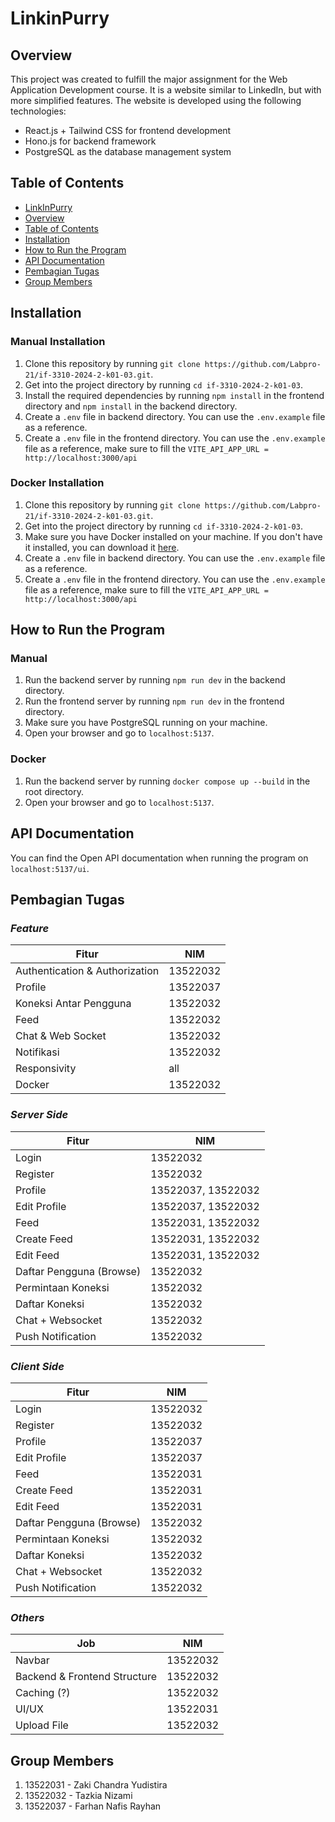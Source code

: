 # LinkinPurry

## Overview

This project was created to fulfill the major assignment for the Web Application Development course. It is a website similar to LinkedIn, but with more simplified features. The website is developed using the following technologies:

- React.js + Tailwind CSS for frontend development
- Hono.js for backend framework
- PostgreSQL as the database management system

## Table of Contents

- [LinkInPurry](#linkinpurry)
- [Overview](#overview)
- [Table of Contents](#table-of-contents)
- [Installation](#installation)
- [How to Run the Program](#how-to-run-the-program)
- [API Documentation](#api-documentation)
- [Pembagian Tugas](#pembagian-tugas)
- [Group Members](#group-members)

## Installation

### Manual Installation

1. Clone this repository by running `git clone https://github.com/Labpro-21/if-3310-2024-2-k01-03.git`.
2. Get into the project directory by running `cd if-3310-2024-2-k01-03`.
3. Install the required dependencies by running `npm install` in the frontend directory and `npm install` in the backend directory.
4. Create a `.env` file in backend directory. You can use the `.env.example` file as a reference.
5. Create a `.env` file in the frontend directory. You can use the `.env.example` file as a reference, make sure to fill the `VITE_API_APP_URL = http://localhost:3000/api`

### Docker Installation

1. Clone this repository by running `git clone https://github.com/Labpro-21/if-3310-2024-2-k01-03.git`.
2. Get into the project directory by running `cd if-3310-2024-2-k01-03`.
3. Make sure you have Docker installed on your machine. If you don't have it installed, you can download it [here](https://docs.docker.com/get-docker/).
4. Create a `.env` file in backend directory. You can use the `.env.example` file as a reference.
5. Create a `.env` file in the frontend directory. You can use the `.env.example` file as a reference, make sure to fill the `VITE_API_APP_URL = http://localhost:3000/api`

## How to Run the Program

### Manual

1. Run the backend server by running `npm run dev` in the backend directory.
2. Run the frontend server by running `npm run dev` in the frontend directory.
3. Make sure you have PostgreSQL running on your machine.
4. Open your browser and go to `localhost:5137`.

### Docker

1. Run the backend server by running `docker compose up --build` in the root directory.
2. Open your browser and go to `localhost:5137`.

## API Documentation

You can find the Open API documentation when running the program on `localhost:5137/ui`.

## Pembagian Tugas

### _Feature_

| Fitur                             | NIM      |
| ----------------------------------| -------- |
| Authentication & Authorization    | 13522032 |
| Profile                           | 13522037 |
| Koneksi Antar Pengguna            | 13522032 |
| Feed                              | 13522032 |
| Chat & Web Socket                 | 13522032 |
| Notifikasi                        | 13522032 |
| Responsivity                      | all |
| Docker                            | 13522032 |

### _Server Side_

| Fitur                             | NIM      |
| ----------------------------------| -------- |
| Login                             | 13522032 |
| Register                          | 13522032 |
| Profile                           | 13522037, 13522032 |
| Edit Profile                      | 13522037, 13522032 |
| Feed                              | 13522031, 13522032 |
| Create Feed                       | 13522031, 13522032 |
| Edit Feed                         | 13522031, 13522032 |
| Daftar Pengguna (Browse)          | 13522032 |
| Permintaan Koneksi                | 13522032 |
| Daftar Koneksi                    | 13522032 |
| Chat + Websocket                  | 13522032 |
| Push Notification                 | 13522032 |

### _Client Side_

| Fitur                             | NIM      |
| ----------------------------------| -------- |
| Login                             | 13522032 |
| Register                          | 13522032 |
| Profile                           | 13522037 |
| Edit Profile                      | 13522037 |
| Feed                              | 13522031 |
| Create Feed                       | 13522031 |
| Edit Feed                         | 13522031 |
| Daftar Pengguna (Browse)          | 13522032 |
| Permintaan Koneksi                | 13522032 |
| Daftar Koneksi                    | 13522032 |
| Chat + Websocket                  | 13522032 |
| Push Notification                 | 13522032 |

### _Others_

| Job                                   | NIM                 |
| --------------------------------------| ------------------- |
| Navbar                                | 13522032            |
| Backend & Frontend Structure          | 13522032            |
| Caching (?)                           | 13522032            |
| UI/UX                                 | 13522031            |
| Upload File                           | 13522032            |

## Group Members

1. 13522031 - Zaki Chandra Yudistira
2. 13522032 - Tazkia Nizami
3. 13522037 - Farhan Nafis Rayhan
